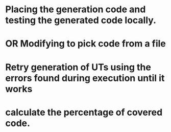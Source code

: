 # Placing the generation code and testing the generated code locally.
# OR Modifying to pick code from a file
# Retry generation of UTs using the errors found during execution until it works
# calculate the percentage of covered code.
